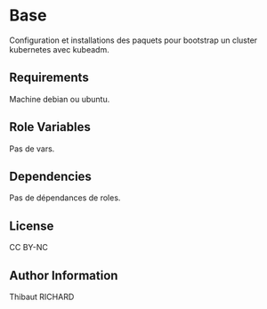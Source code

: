 Base
=========

Configuration et installations des paquets pour bootstrap un cluster kubernetes avec kubeadm.

Requirements
------------

Machine debian ou ubuntu.

Role Variables
--------------

Pas de vars.

Dependencies
------------

Pas de dépendances de roles.

License
-------

CC BY-NC

Author Information
------------------

Thibaut RICHARD
